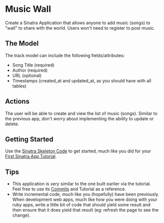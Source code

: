 Music Wall
================

Create a Sinatra Application that allows anyone to add music (songs) to "wall" to share with the world. Users won't need to register to post music.

## The Model

The track model can include the following fields/attributes:
* Song Title (required)
* Author (required)
* URL (optional)
* Timestamps (created_at and updated_at, as you should have with all tables)

## Actions

The user will be able to create and view the list of music (songs). Similar to the previous app, don't worry about implementing the ability to update or delete.

## Getting Started

Use the [Sinatra Skeleton Code](https://github.com/lighthouse-labs/sinatra-skeleton) to get started, much like you did for your [First Sinatra App Tutorial](https://gist.github.com/kvirani/a82c32b3f01fc0840e20).

## Tips

* This application is *very* similar to the one built earlier via the tutorial. Feel free to use its [Commits](https://github.com/lighthouse-labs/sinatra-message-wall/commits/master) and Tutorial as a reference.
* Write incremental code, much like you (hopefully) have been previously. When development web apps, much like how you were doing with your ruby apps, write a little bit of code that should yield some result and then ensure that it does yield that result (eg: refresh the page to see the change).
